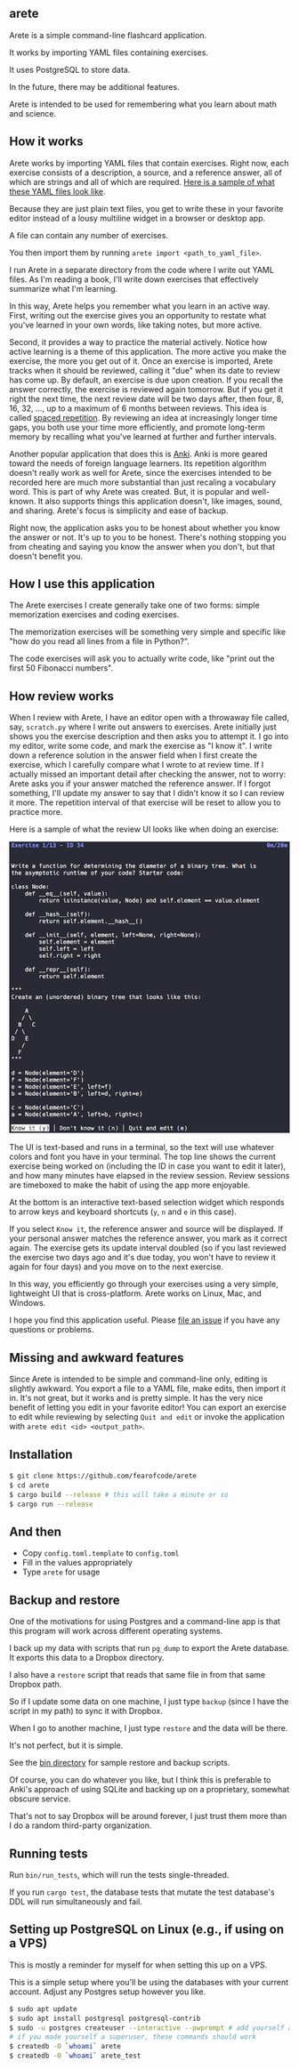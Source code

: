 arete
-----

Arete is a simple command-line flashcard application.

It works by importing YAML files containing exercises.

It uses PostgreSQL to store data.

In the future, there may be additional features.

Arete is intended to be used for remembering what you learn about math and science.

## How it works

Arete works by importing YAML files that contain exercises. Right now, each
exercise consists of a description, a source, and a reference answer, all of
which are strings and all of which are required.
<a
href="https://github.com/fearofcode/arete/blob/master/sample_files/valid/thinking_like_a_programmer.yaml">Here
is a sample of what these YAML files look like</a>.

Because they are just plain text files, you get to write these in your
favorite editor instead of a lousy multiline widget in a browser or desktop
app.

A file can contain any number of exercises.

You then import them by running `arete import <path_to_yaml_file>`.

I run Arete in a separate directory from the code where I write out YAML
files. As I'm reading a book, I'll write down exercises that effectively
summarize what I'm learning.

In this way, Arete helps you remember what you learn in an active way. First,
writing out the exercise gives you an opportunity to restate what you've
learned in your own words, like taking notes, but more active.

Second, it provides a way to practice the material actively. Notice how
active learning is a theme of this application. The more active you make the
exercise, the more you get out of it. Once an exercise is imported, Arete
tracks when it should be reviewed, calling it "due" when its date to review
has come up. By default, an exercise is due upon creation. If you recall the
answer correctly, the exercise is reviewed again tomorrow. But if you get it
right the next time, the next review date will be two days after, then four,
8, 16, 32, ..., up to a maximum of 6 months between reviews. This idea is
called <a href="https://en.wikipedia.org/wiki/Spaced_repetition">spaced
repetition</a>. By reviewing an idea at increasingly longer time gaps, you
both use your time more efficiently, and promote long-term memory by
recalling what you've learned at further and further intervals.

Another popular application that does this is <a
href="https://apps.ankiweb.net/">Anki</a>. Anki is more geared toward the
needs of foreign language learners. Its repetition algorithm doesn't really
work as well for Arete, since the exercises intended to be recorded here are
much more substantial than just recaling a vocabulary word. This is part of
why Arete was created. But, it is popular and well-known. It also supports
things this application doesn't, like images, sound, and sharing. Arete's
focus is simplicity and ease of backup.

Right now, the application asks you to be honest about whether you know the
answer or not. It's up to you to be honest. There's nothing stopping you from
cheating and saying you know the answer when you don't, but that doesn't
benefit you.

## How I use this application

The Arete exercises I create generally take one of two forms: simple
memorization exercises and coding exercises.

The memorization exercises will be something very simple and specific like
"how do you read all lines from a file in Python?".

The code exercises will ask you to actually write code, like "print out the
first 50 Fibonacci numbers".

## How review works

When I review with Arete, I have an editor open with a throwaway file called,
say, `scratch.py` where I write out answers to exercises. Arete initially
just shows you the exercise description and then asks you to attempt it. I go
into my editor, write some code, and mark the exercise as "I know it". I
write down a reference solution in the answer field when I first create the
exercise, which I carefully compare what I wrote to at review time. If I
actually missed an important detail after checking the answer, not to worry:
Arete asks you if your answer matched the reference answer. If I forgot
something, I'll update my answer to say that I didn't know it so I can review
it more. The repetition interval of that exercise will be reset to allow you
to practice more.

Here is a sample of what the review UI looks like when doing an exercise:

<img src="https://raw.githubusercontent.com/fearofcode/arete/master/review_ui.png" alt="Sample Arete review screen.">

The UI is text-based and runs in a terminal, so the text will use whatever
colors and font you have in your terminal. The top line shows the current
exercise being worked on (including the ID in case you want to edit it
later), and how many minutes have elapsed in the review session. Review
sessions are timeboxed to make the habit of using the app more enjoyable.

At the bottom is an interactive text-based selection widget which responds to
arrow keys and keyboard shortcuts (`y`, `n` and `e` in this case).

If you select `Know it`, the reference answer and source will be displayed.
If your personal answer matches the reference answer, you mark as it correct
again. The exercise gets its update interval doubled (so if you last reviewed
the exercise two days ago and it's due today, you won't have to review it
again for four days) and you move on to the next exercise.

In this way, you efficiently go through your exercises using a very simple,
lightweight UI that is cross-platform. Arete works on Linux, Mac, and
Windows.

I hope you find this application useful. Please <a
href="https://github.com/fearofcode/arete">file an issue</a> if you have any
questions or problems.

## Missing and awkward features

Since Arete is intended to be simple and command-line only, editing is
slightly awkward. You export a file to a YAML file, make edits, then import
it in. It's not great, but it works and is pretty simple. It has the very
nice benefit of letting you edit in your favorite editor! You can export an
exercise to edit while reviewing by selecting `Quit and edit` or invoke the
application with `arete edit <id> <output_path>`.

## Installation

```bash
$ git clone https://github.com/fearofcode/arete
$ cd arete
$ cargo build --release # this will take a minute or so
$ cargo run --release
```

## And then

- Copy `config.toml.template` to `config.toml`
- Fill in the values appropriately
- Type `arete` for usage

## Backup and restore

One of the motivations for using Postgres and a command-line app is that this
program will work across different operating systems.

I back up my data with scripts that run `pg_dump` to export the Arete
database. It exports this data to a Dropbox directory.

I also have a `restore` script that reads that same file in from that same
Dropbox path.

So if I update some data on one machine, I just type `backup` (since I have
the script in my path) to sync it with Dropbox.

When I go to another machine, I just type `restore` and the data will be
there.

It's not perfect, but it is simple.

See the <a href="https://github.com/fearofcode/arete/tree/master/bin">bin
directory</a> for sample restore and backup scripts.

Of course, you can do whatever you like, but I think this is preferable to
Anki's approach of using SQLite and backing up on a proprietary, somewhat
obscure service.

That's not to say Dropbox will be around forever, I just trust them more than
I do a random third-party organization.

## Running tests

Run `bin/run_tests`, which will run the tests single-threaded.

If you run `cargo test`, the database tests that mutate the test database's
DDL will run simultaneously and fail.

## Setting up PostgreSQL on Linux (e.g., if using on a VPS)

This is mostly a reminder for myself for when setting this up on a VPS.

This is a simple setup where you'll be using the databases with your current
account. Adjust any Postgres setup however you like.

```bash
$ sudo apt update
$ sudo apt install postgresql postgresql-contrib
$ sudo -u postgres createuser --interactive --pwprompt # add yourself as a postgres user
# if you made yourself a superuser, these commands should work
$ createdb -O `whoami` arete
$ createdb -O `whoami` arete_test
```